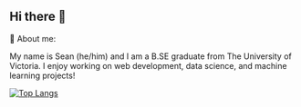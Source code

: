 ## Hi there 👋

💬 About me:

My name is Sean (he/him) and I am a B.SE graduate from The University of Victoria. I enjoy working on web development, data science, and machine learning projects!

[![Top Langs](https://github-readme-stats.vercel.app/api/top-langs/?username=sdburt&layout=compact&theme=vision-friendly-dark)](https://github.com/anuraghazra/github-readme-stats)
